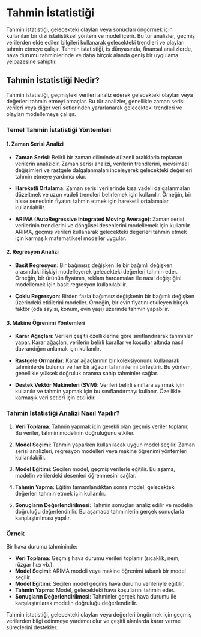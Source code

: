 # Tahmin İstatistiği

Tahmin istatistiği, gelecekteki olayları veya sonuçları öngörmek için kullanılan bir dizi istatistiksel yöntem ve model içerir. Bu tür analizler, geçmiş verilerden elde edilen bilgileri kullanarak gelecekteki trendleri ve olayları tahmin etmeye çalışır. Tahmin istatistiği, iş dünyasında, finansal analizlerde, hava durumu tahminlerinde ve daha birçok alanda geniş bir uygulama yelpazesine sahiptir.

## Tahmin İstatistiği Nedir?

Tahmin istatistiği, geçmişteki verileri analiz ederek gelecekteki olayları veya değerleri tahmin etmeyi amaçlar. Bu tür analizler, genellikle zaman serisi verileri veya diğer veri setlerinden yararlanarak gelecekteki trendleri ve olayları modellemeye çalışır.

### Temel Tahmin İstatistiği Yöntemleri

#### 1. Zaman Serisi Analizi

- **Zaman Serisi**: Belirli bir zaman diliminde düzenli aralıklarla toplanan verilerin analizidir. Zaman serisi analizi, verilerin trendlerini, mevsimsel değişimleri ve rastgele dalgalanmaları inceleyerek gelecekteki değerleri tahmin etmeye yardımcı olur.

- **Hareketli Ortalama**: Zaman serisi verilerinde kısa vadeli dalgalanmaları düzeltmek ve uzun vadeli trendleri belirlemek için kullanılır. Örneğin, bir hisse senedinin fiyatını tahmin etmek için hareketli ortalamalar kullanılabilir.

- **ARIMA (AutoRegressive Integrated Moving Average)**: Zaman serisi verilerinin trendlerini ve döngüsel desenlerini modellemek için kullanılır. ARIMA, geçmiş verileri kullanarak gelecekteki değerleri tahmin etmek için karmaşık matematiksel modeller uygular.

#### 2. Regresyon Analizi

- **Basit Regresyon**: Bir bağımsız değişken ile bir bağımlı değişken arasındaki ilişkiyi modelleyerek gelecekteki değerleri tahmin eder. Örneğin, bir ürünün fiyatının, reklam harcamaları ile nasıl değiştiğini modellemek için basit regresyon kullanılabilir.

- **Çoklu Regresyon**: Birden fazla bağımsız değişkenin bir bağımlı değişken üzerindeki etkilerini modeller. Örneğin, bir evin fiyatını etkileyen birçok faktör (oda sayısı, konum, evin yaşı) üzerinde tahmin yapabilir.

#### 3. Makine Öğrenimi Yöntemleri

- **Karar Ağaçları**: Verileri çeşitli özelliklerine göre sınıflandırarak tahminler yapar. Karar ağaçları, verilerin belirli kurallar ve koşullar altında nasıl davrandığını anlamak için kullanılır.

- **Rastgele Ormanlar**: Karar ağaçlarının bir koleksiyonunu kullanarak tahminlerde bulunur ve her bir ağacın tahminlerini birleştirir. Bu yöntem, genellikle yüksek doğruluk oranına sahip tahminler sağlar.

- **Destek Vektör Makineleri (SVM)**: Verileri belirli sınıflara ayırmak için kullanılır ve tahmin yapmak için bu sınıflandırmayı kullanır. Özellikle karmaşık veri setleri için etkilidir.

### Tahmin İstatistiği Analizi Nasıl Yapılır?

1. **Veri Toplama**: Tahmin yapmak için gerekli olan geçmiş veriler toplanır. Bu veriler, tahmin modelinin doğruluğunu etkiler.

2. **Model Seçimi**: Tahmin yaparken kullanılacak uygun model seçilir. Zaman serisi analizleri, regresyon modelleri veya makine öğrenimi yöntemleri kullanılabilir.

3. **Model Eğitimi**: Seçilen model, geçmiş verilerle eğitilir. Bu aşama, modelin verilerdeki desenleri öğrenmesini sağlar.

4. **Tahmin Yapma**: Eğitim tamamlandıktan sonra model, gelecekteki değerleri tahmin etmek için kullanılır.

5. **Sonuçların Değerlendirilmesi**: Tahmin sonuçları analiz edilir ve modelin doğruluğu değerlendirilir. Bu aşamada tahminlerin gerçek sonuçlarla karşılaştırılması yapılır.

### Örnek

Bir hava durumu tahmininde:
- **Veri Toplama**: Geçmiş hava durumu verileri toplanır (sıcaklık, nem, rüzgar hızı vb.).
- **Model Seçimi**: ARIMA modeli veya makine öğrenimi tabanlı bir model seçilir.
- **Model Eğitimi**: Seçilen model geçmiş hava durumu verileriyle eğitilir.
- **Tahmin Yapma**: Model, gelecekteki hava koşullarını tahmin eder.
- **Sonuçların Değerlendirilmesi**: Tahminler gerçek hava durumu ile karşılaştırılarak modelin doğruluğu değerlendirilir.

Tahmin istatistiği, gelecekteki olayları veya değerleri öngörmek için geçmiş verilerden bilgi edinmeye yardımcı olur ve çeşitli alanlarda karar verme süreçlerini destekler.
